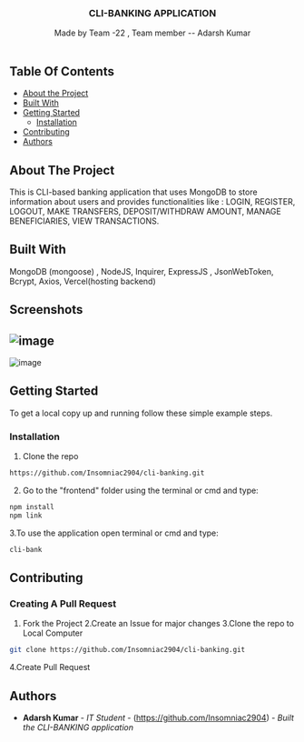 <br/>
<p align="center">
  <h3 align="center">CLI-BANKING APPLICATION</h3>

  <p align="center">
     Made by Team -22  ,
 Team member -- Adarsh Kumar
    <br/>
    <br/>
  </p>
</p>


## Table Of Contents

* [About the Project](#about-the-project)
* [Built With](#built-with)
* [Getting Started](#getting-started)
  * [Installation](#installation)
* [Contributing](#contributing)
* [Authors](#authors)

## About The Project

This is CLI-based banking application that uses MongoDB to store information about users and provides functionalities like :
LOGIN, REGISTER, LOGOUT, MAKE TRANSFERS, DEPOSIT/WITHDRAW AMOUNT, MANAGE BENEFICIARIES, VIEW TRANSACTIONS.

## Built With

MongoDB (mongoose) , NodeJS,  Inquirer, ExpressJS , JsonWebToken, Bcrypt, Axios, Vercel(hosting backend)

## Screenshots
![image](https://user-images.githubusercontent.com/109868197/224545285-705107c0-d4de-4071-8161-e1fec747d25c.png)
---------------------------------------------------------------------------------------------------------------
![image](https://user-images.githubusercontent.com/109868197/224545334-2ef5aaa5-b210-4336-ad97-f97a849b52fe.png)


## Getting Started
To get a local copy up and running follow these simple example steps.

### Installation

1. Clone the repo

```sh
https://github.com/Insomniac2904/cli-banking.git
```
2. Go to the "frontend" folder using the terminal or cmd and type:
```sh
npm install
npm link
```
3.To use the application open terminal or cmd and type:
```sh
cli-bank
```

## Contributing
### Creating A Pull Request

1. Fork the Project
2.Create an Issue for major changes
3.Clone the repo to Local Computer 
```sh
git clone https://github.com/Insomniac2904/cli-banking.git
```
4.Create Pull Request 


## Authors

* **Adarsh Kumar** - *IT Student* - (https://github.com/Insomniac2904) - *Built the CLI-BANKING application*

